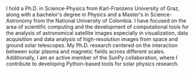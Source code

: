 
I hold a Ph.D. in Science-Physics from Karl-Franzens University of Graz, along with a bachelor's degree in Physics and a Master's in Science-Astronomy from the National University of Colombia. I have focused on the area of scientific computing and the development of computational tools for the analysis of astronomical satellite images especially in visualization, data acquisition and data analysis of high-resolution images from space and ground solar telescopes. My Ph.D. research centered on the interaction between solar plasma and magnetic fields across different scales. Additionally, I am an active member of the SunPy collaboration, where I contribute to developing Python-based tools for solar physics research.

<!-- Write your biography here. Tell the world about yourself. Link to your favorite [subreddit](http://reddit.com). You can put a picture in, too. The code is already in, just name your picture `prof_pic.jpg` and put it in the `img/` folder.

Put your address / P.O. box / other info right below your picture. You can also disable any these elements by editing `profile` property of the YAML header of your `_pages/about.md`. Edit `_bibliography/papers.bib` and Jekyll will render your [publications page](/al-folio/publications/) automatically.

Link to your social media connections, too. This theme is set up to use [Font Awesome icons](https://fontawesome.com/) and [Academicons](https://jpswalsh.github.io/academicons/), like the ones below. Add your Facebook, Twitter, LinkedIn, Google Scholar, or just disable all of them. -->

